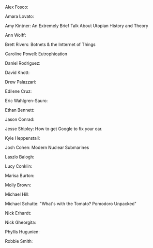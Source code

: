 Alex Fosco: 

Amara Lovato:

Amy Kintner: An Extremely Brief Talk About Utopian History and Theory

Ann Wolff: 

Brett Rivers: Botnets & the Intternet of Things

Caroline Powell:  Eutrophication

Daniel Rodriguez:

David Knott:

Drew Palazzari:

Edilene Cruz:

Eric Wahlgren-Sauro: 

Ethan Bennett:

Jason Conrad:

Jesse Shipley: How to get Google to fix your car.

Kyle Heppenstall:

Josh Cohen: 
  Modern Nuclear Submarines

Laszlo Balogh:

Lucy Conklin:

Marisa Burton:

Molly Brown:

Michael Hill:

Michael Schutte: "What's with the Tomato? Pomodoro Unpacked"

Nick Erhardt:

Nick Gheorgita:

Phyllis Hugunien:

Robbie Smith:

